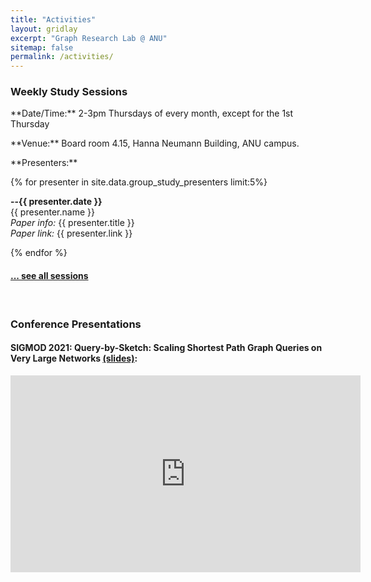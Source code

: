 ```yaml
---
title: "Activities"
layout: gridlay
excerpt: "Graph Research Lab @ ANU"
sitemap: false
permalink: /activities/
---
```


### Weekly Study Sessions

<p> </p>

<p>
  **Date/Time:** 2-3pm Thursdays of every month, except for the 1st Thursday
</p>

<p>**Venue:** Board room 4.15, Hanna Neumann Building, ANU campus.</p>

<p>**Presenters:**</p>

{% for presenter in site.data.group_study_presenters limit:5%}

**--{{ presenter.date }}** <br>
{{ presenter.name }}  
<em>Paper info:</em> {{ presenter.title }} <br>
<em>Paper link:</em> {{ presenter.link }} <br>
 
{% endfor %}

<p> </p>

<h4><a href="{{ site.url }}{{ site.baseurl }}/allsessions.html">... see all sessions</a></h4>

<br>






### Conference Presentations

<p> </p>

#### SIGMOD 2021: Query-by-Sketch: Scaling Shortest Path Graph Queries on Very Large Networks [(slides)](https://graphlabanu.github.io/website/downloads/sigmod2021-slides.pdf):
<iframe width="560" height="315" src="https://www.youtube.com/watch?v=zc5n2SsCtbQ&list=PL3xUNnH4TdbsfndCMn02BqAAgGB0z7cwq" frameborder="0" allowfullscreen></iframe>


